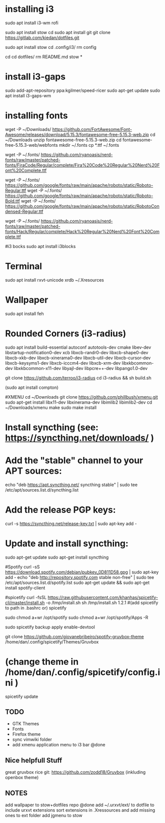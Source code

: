 # installing i3

sudo apt install i3-wm rofi


sudo apt install stow
cd
sudo apt install git
git clone https://gitlab.com/kiedan/dotfiles.git

sudo apt install stow
cd .config/i3/
rm config

cd
cd dotfiles/
rm README.md 
stow *

# install i3-gaps
sudo add-apt-repository ppa:kgilmer/speed-ricer
sudo apt-get update
sudo apt install i3-gaps-wm

# installing fonts
wget -P ~/Downloads/ https://github.com/FortAwesome/Font-Awesome/releases/download/5.15.3/fontawesome-free-5.15.3-web.zip
cd ~/Downloads
unzip fontawesome-free-5.15.3-web.zip
cd fontawesome-free-5.15.3-web/webfonts
mkdir ~/.fonts
cp *.ttf ~/.fonts

wget -P ~/.fonts/ https://github.com/ryanoasis/nerd-fonts/raw/master/patched-fonts/FiraCode/Regular/complete/Fira%20Code%20Regular%20Nerd%20Font%20Complete.ttf

wget -P ~/.fonts/ https://github.com/google/fonts/raw/main/apache/roboto/static/Roboto-Regular.ttf 
wget -P ~/.fonts/ https://github.com/google/fonts/raw/main/apache/roboto/static/Roboto-Bold.ttf
wget -P ~/.fonts/ https://github.com/google/fonts/raw/main/apache/roboto/static/RobotoCondensed-Regular.ttf

wget -P ~/.fonts/ https://github.com/ryanoasis/nerd-fonts/raw/master/patched-fonts/Hack/Regular/complete/Hack%20Regular%20Nerd%20Font%20Complete.ttf

#i3 bocks
sudo apt install i3blocks

# Terminal 
sudo apt install rxvt-unicode
xrdb ~/.Xresources


# Wallpaper
sudo apt install feh

# Rounded Corners (i3-radius)

sudo apt install build-essential autoconf autotools-dev cmake libev-dev libstartup-notification0-dev xcb libxcb-randr0-dev libxcb-shape0-dev libxcb-xkb-dev libxcb-xinerama0-dev libxcb-util-dev libxcb-cursor-dev libxcb-keysyms1-dev libxcb-icccm4-dev libxcb-xrm-dev libxkbcommon-dev libxkbcommon-x11-dev libyajl-dev libpcre++-dev libpango1.0-dev

git clone https://github.com/terroo/i3-radius
cd i3-radius && sh build.sh


(sudo apt install compton)

#XMENU
cd ~/Downloads
git clone https://github.com/phillbush/xmenu.git
sudo apt-get install libx11-dev libxinerama-dev libimlib2 libimlib2-dev
cd ~/Downloads/xmenu
make
sudo make install

# Install syncthing (see: https://syncthing.net/downloads/ )
# Add the "stable" channel to your APT sources:
echo "deb https://apt.syncthing.net/ syncthing stable" | sudo tee /etc/apt/sources.list.d/syncthing.list
# Add the release PGP keys:
curl -s https://syncthing.net/release-key.txt | sudo apt-key add -
# Update and install syncthing:
sudo apt-get update
sudo apt-get install syncthing



#Spotify
curl -sS https://download.spotify.com/debian/pubkey_0D811D58.gpg | sudo apt-key add - 
echo "deb http://repository.spotify.com stable non-free" | sudo tee /etc/apt/sources.list.d/spotify.list
sudo apt-get update && sudo apt-get install spotify-client

#spicetify
curl -fsSL https://raw.githubusercontent.com/khanhas/spicetify-cli/master/install.sh -o /tmp/install.sh
sh /tmp/install.sh 1.2.1
#(add spicetify to path in .bashrc or)
spicetify

sudo chmod a+wr /opt/spotify
sudo chmod a+wr /opt/spotify/Apps -R

sudo spicetify backup apply enable-devtool

git clone https://github.com/giovanebribeiro/spotify-gruvbox-theme /home/dan/.config/spicetify/Themes/Gruvbox
# (change theme in /home/dan/.config/spicetify/config.ini )

spicetify update 

TODO
----
- GTK Themes 
- Fonts
- Firefox theme
- sync vimwiki folder
- add xmenu application menu to i3 bar @done


Nice helpfull Stuff
-------------------
great gruvbox rice git: https://github.com/zodd18/Gruvbox (inkluding openbox theme)

NOTES
------
add wallpaper to stow+dotfiles repo @done
add ~/.urxvt/ext/ to dotfile to include urxvt extensions
sort extensions in .Xressources and add missing ones to ext folder
add jgmenu to stow 


